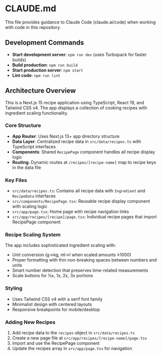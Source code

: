 # CLAUDE.md

This file provides guidance to Claude Code (claude.ai/code) when working with code in this repository.

## Development Commands

- **Start development server**: `npm run dev` (uses Turbopack for faster builds)
- **Build production**: `npm run build`
- **Start production server**: `npm start`
- **Lint code**: `npm run lint`

## Architecture Overview

This is a Next.js 15 recipe application using TypeScript, React 19, and Tailwind CSS v4. The app displays a collection of cooking recipes with ingredient scaling functionality.

### Core Structure

- **App Router**: Uses Next.js 13+ app directory structure
- **Data Layer**: Centralized recipe data in `src/data/recipes.ts` with TypeScript interfaces
- **Components**: Shared `RecipePage` component handles all recipe display logic
- **Routing**: Dynamic routes at `/recipes/[recipe-name]` map to recipe keys in the data file

### Key Files

- `src/data/recipes.ts`: Contains all recipe data with `Ingredient` and `RecipeData` interfaces
- `src/components/RecipePage.tsx`: Reusable recipe display component with scaling logic
- `src/app/page.tsx`: Home page with recipe navigation links
- `src/app/recipes/[recipe]/page.tsx`: Individual recipe pages that import RecipePage component

### Recipe Scaling System

The app includes sophisticated ingredient scaling with:
- Unit conversion (g→kg, ml→l when scaled amounts ≥1000)
- Proper formatting with thin non-breaking spaces between numbers and units
- Smart number detection that preserves time-related measurements
- Scale buttons for ½x, 1x, 2x, 3x portions

### Styling

- Uses Tailwind CSS v4 with a serif font family
- Minimalist design with centered layouts
- Responsive breakpoints for mobile/desktop

### Adding New Recipes

1. Add recipe data to the `recipes` object in `src/data/recipes.ts`
2. Create a new page file at `src/app/recipes/[recipe-name]/page.tsx`
3. Import and use the RecipePage component
4. Update the recipes array in `src/app/page.tsx` for navigation